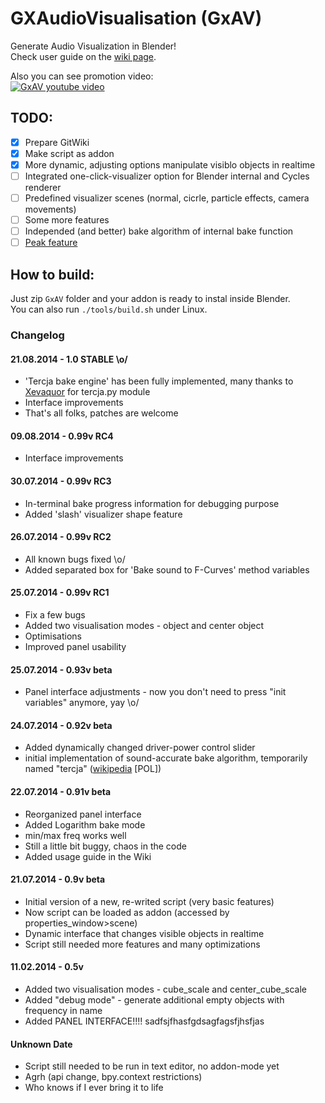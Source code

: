 # GXAudioVisualisation (GxAV)
Generate Audio Visualization in Blender!  
Check user guide on the [wiki page](https://github.com/gethiox/GXAudioVisualisation/wiki).

Also you can see promotion video:  
[![GxAV youtube video](https://img.youtube.com/vi/cXTEqtcLDKU/0.jpg)](https://youtu.be/cXTEqtcLDKU)

## TODO:
- [x] Prepare GitWiki
- [x] Make script as addon
- [x] More dynamic, adjusting options manipulate visiblo objects in
      realtime
- [ ] Integrated one-click-visualizer option for Blender internal
      and Cycles renderer
- [ ] Predefined visualizer scenes (normal, cicrle, particle effects,
      camera movements)
- [ ] Some more features
- [ ] Independed (and better) bake algorithm of internal bake function
- [ ] [Peak feature](http://youtu.be/ZOYp0FfVE4Q)

## How to build:
Just zip `GxAV` folder and your addon is ready to instal inside Blender.  
You can also run `./tools/build.sh` under Linux.

### Changelog
#### 21.08.2014 - 1.0 STABLE \o/ ####
- 'Tercja bake engine' has been fully implemented, many thanks to
  [Xevaquor](https://github.com/Xevaquor) for tercja.py module
- Interface improvements
- That's all folks, patches are welcome

#### 09.08.2014 - 0.99v RC4 ####
- Interface improvements

#### 30.07.2014 - 0.99v RC3 ####
- In-terminal bake progress information for debugging purpose
- Added 'slash' visualizer shape feature

#### 26.07.2014 - 0.99v RC2 ####
- All known bugs fixed \o/
- Added separated box for 'Bake sound to F-Curves' method variables

#### 25.07.2014 - 0.99v RC1 ####
- Fix a few bugs
- Added two visualisation modes - object and center object
- Optimisations
- Improved panel usability

#### 25.07.2014 - 0.93v beta ####
- Panel interface adjustments - now you don't need to press "init
  variables" anymore, yay \o/

#### 24.07.2014 - 0.92v beta ####
- Added dynamically changed driver-power control slider
- initial implementation of sound-accurate bake algorithm, temporarily
  named "tercja"
  ([wikipedia](https://pl.wikipedia.org/wiki/Tercja_(akustyka)) \[POL\])

#### 22.07.2014 - 0.91v beta ####
- Reorganized panel interface
- Added Logarithm bake mode
- min/max freq works well
- Still a little bit buggy, chaos in the code
- Added usage guide in the Wiki

#### 21.07.2014 - 0.9v beta ####
- Initial version of a new, re-writed script (very basic features)
- Now script can be loaded as addon (accessed by properties_window>scene)
- Dynamic interface that changes visible objects in realtime
- Script still needed more features and many optimizations

#### 11.02.2014 - 0.5v ####
- Added two visualisation modes - cube_scale and center_cube_scale
- Added "debug mode" - generate additional empty objects with
  frequency in name
- Added PANEL INTERFACE!!!! sadfsjfhasfgdsagfagsfjhsfjas

#### Unknown Date ####
- Script still needed to be run in text editor, no addon-mode yet
- Agrh (api change, bpy.context restrictions)
- Who knows if I ever bring it to life